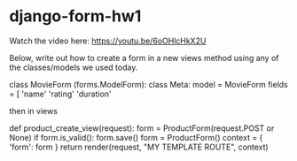 # django-form-hw1

Watch the video here: https://youtu.be/6oOHlcHkX2U

Below, write out how to create a form in a new views method using any of the classes/models we used today.


  class MovieForm (forms.ModelForm):
    class Meta:
      model = MovieForm
      fields = [
            'name'
            'rating'
            'duration'
    
then in views
  
  def product_create_view(request):
    form = ProductForm(request.POST or None)
    if form.is_valid():
        form.save()
        form = ProductForm()
    context = {
        'form': form
    }
    return render(request, "MY TEMPLATE ROUTE", context)
